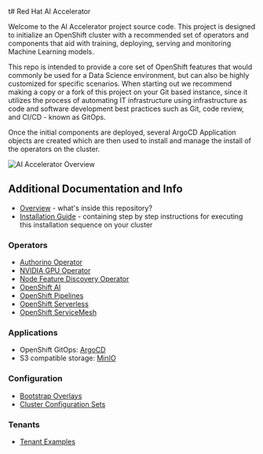 t# Red Hat AI Accelerator

Welcome to the AI Accelerator project source code. This project is designed to initialize an OpenShift cluster with a recommended set of operators and components that aid with training, deploying, serving and monitoring Machine Learning models.

This repo is intended to provide a core set of OpenShift features that would commonly be used for a Data Science environment, but can also be highly customized for specific scenarios. When starting out we recommend making a copy or a fork of this project on your Git based instance, since it utilizes the process of automating IT infrastructure using infrastructure as code and software development best practices such as Git, code review, and CI/CD - known as GitOps.

Once the initial components are deployed, several ArgoCD Application objects are created which are then used to install and manage the install of the operators on the cluster.

![AI Accelerator Overview](documentation/diagrams/AI_Accelerator.drawio.png)

## Additional Documentation and Info

* [Overview](documentation/overview.md) - what's inside this repository?
* [Installation Guide](documentation/installation.md) - containing step by step instructions for executing this installation sequence on your cluster

### Operators

* [Authorino Operator](components/operators/authorino-operator/)
* [NVIDIA GPU Operator](components/operators/gpu-operator-certified/)
* [Node Feature Discovery Operator](components/operators/nfd/)
* [OpenShift AI](components/operators/openshift-ai/)
* [OpenShift Pipelines](components/operators/openshift-pipelines/)
* [OpenShift Serverless](components/operators/openshift-serverless/)
* [OpenShift ServiceMesh](components/operators/openshift-servicemesh/)

### Applications

* OpenShift GitOps: [ArgoCD](components/argocd/)
* S3 compatible storage: [MinIO](components/apps/minio)

### Configuration

* [Bootstrap Overlays](bootstrap/overlays/)
* [Cluster Configuration Sets](clusters/overlays/)

### Tenants

* [Tenant Examples](tenants/)
